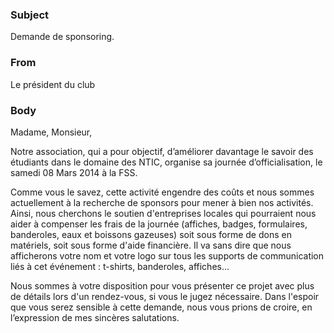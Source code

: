 ﻿### Subject
Demande de sponsoring.
### From
Le président du club
### Body
Madame, Monsieur,

Notre association, qui a pour objectif, d’améliorer davantage le savoir des étudiants dans le domaine des NTIC, organise sa journée d’officialisation, le samedi 08 Mars 2014 à la FSS.

Comme vous le savez, cette activité engendre des coûts et nous sommes actuellement à la recherche de sponsors pour mener à bien nos activités.
Ainsi, nous cherchons le soutien d'entreprises locales qui pourraient nous aider à compenser les frais de la journée (affiches, badges, formulaires, banderoles, eaux et boissons gazeuses) soit sous forme de dons en matériels, soit sous forme d'aide financière.
Il va sans dire que nous afficherons votre nom et votre logo sur tous les supports de communication liés à cet événement : t-shirts, banderoles, affiches…

Nous sommes à votre disposition pour vous présenter ce projet avec plus de détails lors d'un rendez-vous, si vous le jugez nécessaire.
Dans l'espoir que vous serez sensible à cette demande, nous vous prions de croire, en l’expression de mes sincères salutations.
